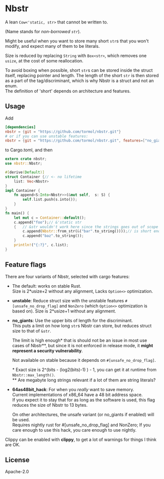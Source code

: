 # Nbstr
A lean `Cow<'static, str>` that cannot be written to.

(Name stands for *non-borrowed `str`*).

Might be useful when you want to store many short `str`s that you won't modify, and expect many of them to be literals.

Size is reduced by replacing `String` with `Box<str>`, which removes one `usize`, at the cost of some reallocation.  

To avoid boxing when possible, short `str`s can be stored inside the struct itself, replacing pointer and length. The length of the short `str` is then stored as a part of the tag/discriminant, which is why Nbstr is a struct and not an enum.  
The definition of 'short' depends on architecture and features.  


## Usage

Add
```toml
[dependencies]
nbstr = {git = "https://github.com/tormol/nbstr.git"}
# or if you can use unstable features:
nbstr = {git = "https://github.com/tormol/nbstr.git", features=["no_giants"]}
```
to Cargo.toml, and then

```rust
extern crate nbstr;
use nbstr::Nbstr;

#[derive(Default)]
struct Container {// <- no lifetime
    list: Vec<Nbstr>
}
impl Container {
    fn append<S:Into<Nbstr>>(&mut self,  s: S) {
        self.list.push(s.into());
    }
}
fn main() {
    let mut c = Container::default();
    c.append("foo");// &'static str
    {   // &str wouldn't work here since the strings goes out of scope before the Vec
        c.append(Nbstr::from_str(&("bar".to_string())));// is short enough to avoid allocating,
        c.append("baz".to_string());
    }
    println!("{:?}", c.list);
}
```


## Feature flags

There are four variants of Nbstr, selected with cargo features:
* The default: works on stable Rust.  
  Size is 2*usize+2 without any alignment, Lacks `Option<>` optimization.

* **unstable**: Reduce struct size with the unstable features
  `#[unsafe_no_drop_flag]` and `NonZero` (which `Option<>` optimization is based on).
  Size is 2*usize+1 without any alignment.

* **no_giants**: Use the upper bits of length for the discriminant.  
  This puts a limit on how long `str`s Nbstr can store, but reduces struct size to that of `&str`.

  The limit is high enough* that is should not be an issue in most use cases of Nbstr\*\*, but since it is not enforced in release mode, it **might represent a security vulnerability**.

  Not available on stable because it depends on `#[unsafe_no_drop_flag]`.

  \* Exact size is 2^(bits - (log2(bits)-1) ) - 1, you can get it at runtime from `Nbstr::max_length()`.  
  \*\* Are megabyte long strings relevant if a lot of them are string literals?

* **64as48bit_hack**: For when you *really* want to save memory.  
  Current implementations of x86_64 have a 48 bit address space.  
  If you expect it to stay that for as long as the software is used, this flag reduces the size of Nbstr to 13 bytes.

  On other architectures, the unsafe variant (or no_giants if enabled) will be used.  
  Requires nightly rust for #[unsafe_no_drop_flag] and NonZero; If you care enough to use this hack, you care enough to use nightly.

Clippy can be enabled with **clippy**, to get a lot of warnings for things I think are OK.


## License

Apache-2.0
